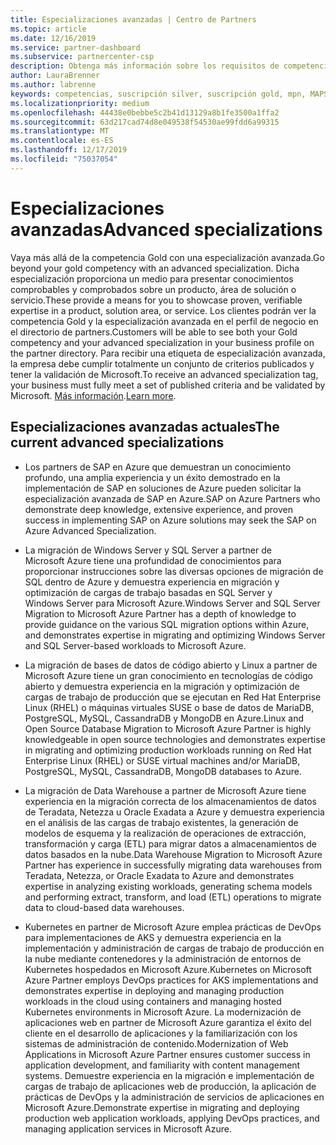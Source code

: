 ```yaml
---
title: Especializaciones avanzadas | Centro de Partners
ms.topic: article
ms.date: 12/16/2019
ms.service: partner-dashboard
ms.subservice: partnercenter-csp
description: Obtenga más información sobre los requisitos de competencias para conseguir los niveles de suscripción Silver y Gold.
author: LauraBrenner
ms.author: labrenne
keywords: competencias, suscripción silver, suscripción gold, mpn, MAPS, competencia, Microsoft Partner Network, suscripción a la red, especializaciones avanzadas
ms.localizationpriority: medium
ms.openlocfilehash: 44438e0bebbe5c2b41d13129a8b1fe3500a1ffa2
ms.sourcegitcommit: 63d217cad74d8e049538f54530ae99fdd6a99315
ms.translationtype: MT
ms.contentlocale: es-ES
ms.lasthandoff: 12/17/2019
ms.locfileid: "75037054"
---
```

# <a name="advanced-specializations"></a><span data-ttu-id="26dcb-104">Especializaciones avanzadas</span><span class="sxs-lookup"><span data-stu-id="26dcb-104">Advanced specializations</span></span>

<span data-ttu-id="26dcb-105">Vaya más allá de la competencia Gold con una especialización avanzada.</span><span class="sxs-lookup"><span data-stu-id="26dcb-105">Go beyond your gold competency with an advanced specialization.</span></span> <span data-ttu-id="26dcb-106">Dicha especialización proporciona un medio para presentar conocimientos comprobables y comprobados sobre un producto, área de solución o servicio.</span><span class="sxs-lookup"><span data-stu-id="26dcb-106">These provide a means for you to showcase proven, verifiable expertise in a product, solution area, or service.</span></span> <span data-ttu-id="26dcb-107">Los clientes podrán ver la competencia Gold y la especialización avanzada en el perfil de negocio en el directorio de partners.</span><span class="sxs-lookup"><span data-stu-id="26dcb-107">Customers will be able to see both your Gold competency and your advanced specialization in your business profile on the partner directory.</span></span> <span data-ttu-id="26dcb-108">Para recibir una etiqueta de especialización avanzada, la empresa debe cumplir totalmente un conjunto de criterios publicados y tener la validación de Microsoft.</span><span class="sxs-lookup"><span data-stu-id="26dcb-108">To receive an advanced specialization tag, your business must fully meet a set of published criteria and be validated by Microsoft.</span></span> <span data-ttu-id="26dcb-109">[Más información](https://partner.microsoft.com/membership/competencies#tab-content-2).</span><span class="sxs-lookup"><span data-stu-id="26dcb-109">[Learn more](https://partner.microsoft.com/membership/competencies#tab-content-2).</span></span> 

## <a name="the-current-advanced-specializations"></a><span data-ttu-id="26dcb-110">Especializaciones avanzadas actuales</span><span class="sxs-lookup"><span data-stu-id="26dcb-110">The current advanced specializations</span></span>

- <span data-ttu-id="26dcb-111">Los partners de SAP en Azure que demuestran un conocimiento profundo, una amplia experiencia y un éxito demostrado en la implementación de SAP en soluciones de Azure pueden solicitar la especialización avanzada de SAP en Azure.</span><span class="sxs-lookup"><span data-stu-id="26dcb-111">SAP on Azure Partners who demonstrate deep knowledge, extensive experience, and proven success in implementing SAP on Azure solutions may seek the SAP on Azure Advanced Specialization.</span></span>

- <span data-ttu-id="26dcb-112">La migración de Windows Server y SQL Server a partner de Microsoft Azure tiene una profundidad de conocimientos para proporcionar instrucciones sobre las diversas opciones de migración de SQL dentro de Azure y demuestra experiencia en migración y optimización de cargas de trabajo basadas en SQL Server y Windows Server para Microsoft Azure.</span><span class="sxs-lookup"><span data-stu-id="26dcb-112">Windows Server and SQL Server Migration to Microsoft Azure Partner has a depth of knowledge to provide guidance on the various SQL migration options within Azure, and demonstrates expertise in migrating and optimizing Windows Server and SQL Server-based workloads to Microsoft Azure.</span></span> 

- <span data-ttu-id="26dcb-113">La migración de bases de datos de código abierto y Linux a partner de Microsoft Azure tiene un gran conocimiento en tecnologías de código abierto y demuestra experiencia en la migración y optimización de cargas de trabajo de producción que se ejecutan en Red Hat Enterprise Linux (RHEL) o máquinas virtuales SUSE o base de datos de MariaDB, PostgreSQL, MySQL, CassandraDB y MongoDB en Azure.</span><span class="sxs-lookup"><span data-stu-id="26dcb-113">Linux and Open Source Database Migration to Microsoft Azure Partner is highly knowledgeable in open source technologies and demonstrates expertise in migrating and optimizing production workloads running on Red Hat Enterprise Linux (RHEL) or SUSE virtual machines and/or MariaDB, PostgreSQL, MySQL, CassandraDB, MongoDB databases to Azure.</span></span>

- <span data-ttu-id="26dcb-114">La migración de Data Warehouse a partner de Microsoft Azure tiene experiencia en la migración correcta de los almacenamientos de datos de Teradata, Netezza u Oracle Exadata a Azure y demuestra experiencia en el análisis de las cargas de trabajo existentes, la generación de modelos de esquema y la realización de operaciones de extracción, transformación y carga (ETL) para migrar datos a almacenamientos de datos basados en la nube.</span><span class="sxs-lookup"><span data-stu-id="26dcb-114">Data Warehouse Migration to Microsoft Azure Partner has experience in successfully migrating data warehouses from Teradata, Netezza, or Oracle Exadata to Azure and demonstrates expertise in analyzing existing workloads, generating schema models and performing extract, transform, and load (ETL) operations to migrate data to cloud-based data warehouses.</span></span>

- <span data-ttu-id="26dcb-115">Kubernetes en partner de Microsoft Azure emplea prácticas de DevOps para implementaciones de AKS y demuestra experiencia en la implementación y administración de cargas de trabajo de producción en la nube mediante contenedores y la administración de entornos de Kubernetes hospedados en Microsoft Azure.</span><span class="sxs-lookup"><span data-stu-id="26dcb-115">Kubernetes on Microsoft Azure Partner employs DevOps practices for AKS implementations and demonstrates expertise in deploying and managing production workloads in the cloud using containers and managing hosted Kubernetes environments in Microsoft Azure.</span></span>
<span data-ttu-id="26dcb-116">La modernización de aplicaciones web en partner de Microsoft Azure garantiza el éxito del cliente en el desarrollo de aplicaciones y la familiarización con los sistemas de administración de contenido.</span><span class="sxs-lookup"><span data-stu-id="26dcb-116">Modernization of Web Applications in Microsoft Azure Partner ensures customer success in application development, and familiarity with content management systems.</span></span> <span data-ttu-id="26dcb-117">Demuestre experiencia en la migración e implementación de cargas de trabajo de aplicaciones web de producción, la aplicación de prácticas de DevOps y la administración de servicios de aplicaciones en Microsoft Azure.</span><span class="sxs-lookup"><span data-stu-id="26dcb-117">Demonstrate expertise in migrating and deploying production web application workloads, applying DevOps practices, and managing application services in Microsoft Azure.</span></span>
